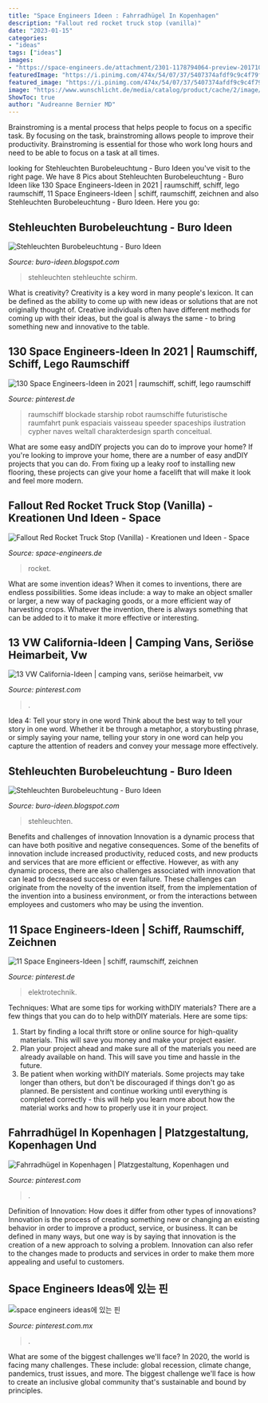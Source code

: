 ```yaml
---
title: "Space Engineers Ideen : Fahrradhügel In Kopenhagen"
description: "Fallout red rocket truck stop (vanilla)"
date: "2023-01-15"
categories:
- "ideas"
tags: ["ideas"]
images:
- "https://space-engineers.de/attachment/2301-1178794064-preview-20171023102712-1-jpg/"
featuredImage: "https://i.pinimg.com/474x/54/07/37/5407374afdf9c9c4f79ff61eae16aebd.jpg"
featured_image: "https://i.pinimg.com/474x/54/07/37/5407374afdf9c9c4f79ff61eae16aebd.jpg"
image: "https://www.wunschlicht.de/media/catalog/product/cache/2/image/9df78eab33525d08d6e5fb8d27136e95/s/t/studio-italia-design-vapor-01.jpg"
ShowToc: true
author: "Audreanne Bernier MD"
---
```



Brainstroming is a mental process that helps people to focus on a specific task. By focusing on the task, brainstroming allows people to improve their productivity. Brainstroming is essential for those who work long hours and need to be able to focus on a task at all times.

	

		
looking for Stehleuchten Burobeleuchtung - Buro Ideen you've visit to the right page. We have 8 Pics about Stehleuchten Burobeleuchtung - Buro Ideen like 130 Space Engineers-Ideen in 2021 | raumschiff, schiff, lego raumschiff, 11 Space Engineers-Ideen | schiff, raumschiff, zeichnen and also Stehleuchten Burobeleuchtung - Buro Ideen. Here you go:
		
    
## Stehleuchten Burobeleuchtung - Buro Ideen

<img loading=lazy src="https://i.pinimg.com/474x/fa/c2/b2/fac2b2878a4996d0e99dbfe5af2aa637--anta-aluminium.jpg" onerror="this.onerror=null;this.src='https://tse2.mm.bing.net/th?id=OIP.AImj9VM4zilUjQF0qfGO_gAAAA&amp;pid=15.1';" alt="Stehleuchten Burobeleuchtung - Buro Ideen">

_Source: buro-ideen.blogspot.com_

>stehleuchten stehleuchte schirm. 

	

What is creativity?
Creativity is a key word in many people's lexicon. It can be defined as the ability to come up with new ideas or solutions that are not originally thought of. Creative individuals often have different methods for coming up with their ideas, but the goal is always the same - to bring something new and innovative to the table.

    
## 130 Space Engineers-Ideen In 2021 | Raumschiff, Schiff, Lego Raumschiff

<img loading=lazy src="https://i.pinimg.com/474x/54/07/37/5407374afdf9c9c4f79ff61eae16aebd.jpg" onerror="this.onerror=null;this.src='https://tse3.mm.bing.net/th?id=OIP.L-oB_1HW-9q51p3NEhepqAAAAA&amp;pid=15.1';" alt="130 Space Engineers-Ideen in 2021 | raumschiff, schiff, lego raumschiff">

_Source: pinterest.de_

>raumschiff blockade starship robot raumschiffe futuristische raumfahrt punk espaciais vaisseau speeder spaceships ilustration cypher naves weltall charakterdesign sparth conceitual. 

	

What are some easy andDIY projects you can do to improve your home?
If you're looking to improve your home, there are a number of easy andDIY projects that you can do. From fixing up a leaky roof to installing new flooring, these projects can give your home a facelift that will make it look and feel more modern.

    
## Fallout Red Rocket Truck Stop (Vanilla) - Kreationen Und Ideen - Space

<img loading=lazy src="https://space-engineers.de/attachment/2301-1178794064-preview-20171023102712-1-jpg/" onerror="this.onerror=null;this.src='https://tse2.mm.bing.net/th?id=OIP.fL78a1T7w0NxGXv06XJBIgHaEK&amp;pid=15.1';" alt="Fallout Red Rocket Truck Stop (Vanilla) - Kreationen und Ideen - Space">

_Source: space-engineers.de_

>rocket. 

	

What are some invention ideas?
When it comes to inventions, there are endless possibilities. Some ideas include: a way to make an object smaller or larger, a new way of packaging goods, or a more efficient way of harvesting crops. Whatever the invention, there is always something that can be added to it to make it more effective or interesting.

    
## 13 VW California-Ideen | Camping Vans, Seriöse Heimarbeit, Vw

<img loading=lazy src="https://i.pinimg.com/474x/96/df/a5/96dfa582516deb84ed4a36333f466a4a--volkswagen-camper.jpg" onerror="this.onerror=null;this.src='https://tse1.mm.bing.net/th?id=OIP.RLXuGoHySad0B53AXG_WRAAAAA&amp;pid=15.1';" alt="13 VW California-Ideen | camping vans, seriöse heimarbeit, vw">

_Source: pinterest.com_

>. 

	

Idea 4: Tell your story in one word
Think about the best way to tell your story in one word. Whether it be through a metaphor, a storybusting phrase, or simply saying your name, telling your story in one word can help you capture the attention of readers and convey your message more effectively.

    
## Stehleuchten Burobeleuchtung - Buro Ideen

<img loading=lazy src="https://www.wunschlicht.de/media/catalog/product/cache/2/image/9df78eab33525d08d6e5fb8d27136e95/s/t/studio-italia-design-vapor-01.jpg" onerror="this.onerror=null;this.src='https://tse1.mm.bing.net/th?id=OIP.QNDtn44z5cPeUUYLbeRamwHaGV&amp;pid=15.1';" alt="Stehleuchten Burobeleuchtung - Buro Ideen">

_Source: buro-ideen.blogspot.com_

>stehleuchten. 

	

Benefits and challenges of innovation
Innovation is a dynamic process that can have both positive and negative consequences. Some of the benefits of innovation include increased productivity, reduced costs, and new products and services that are more efficient or effective. However, as with any dynamic process, there are also challenges associated with innovation that can lead to decreased success or even failure. These challenges can originate from the novelty of the invention itself, from the implementation of the invention into a business environment, or from the interactions between employees and customers who may be using the invention.

    
## 11 Space Engineers-Ideen | Schiff, Raumschiff, Zeichnen

<img loading=lazy src="https://i.pinimg.com/474x/7b/e2/a2/7be2a295499e52a73ac3c9a7bbd7a4c2.jpg" onerror="this.onerror=null;this.src='https://tse1.mm.bing.net/th?id=OIP.QggPpBNUKpZShBWjibu7IgAAAA&amp;pid=15.1';" alt="11 Space Engineers-Ideen | schiff, raumschiff, zeichnen">

_Source: pinterest.de_

>elektrotechnik. 

	

Techniques: What are some tips for working withDIY materials?
There are a few things that you can do to help withDIY materials. Here are some tips: 
1. Start by finding a local thrift store or online source for high-quality materials. This will save you money and make your project easier. 
2. Plan your project ahead and make sure all of the materials you need are already available on hand. This will save you time and hassle in the future. 
3. Be patient when working withDIY materials. Some projects may take longer than others, but don't be discouraged if things don't go as planned. Be persistent and continue working until everything is completed correctly - this will help you learn more about how the material works and how to properly use it in your project.

    
## Fahrradhügel In Kopenhagen | Platzgestaltung, Kopenhagen Und

<img loading=lazy src="https://i.pinimg.com/originals/5b/b3/5d/5bb35d8465267225e810e24b91cf7f32.jpg" onerror="this.onerror=null;this.src='https://tse3.mm.bing.net/th?id=OIP.IGuZYTb8vUglZo0MIVDR3QHaJz&amp;pid=15.1';" alt="Fahrradhügel in Kopenhagen | Platzgestaltung, Kopenhagen und">

_Source: pinterest.com_

>. 

	

Definition of Innovation: How does it differ from other types of innovations?
Innovation is the process of creating something new or changing an existing behavior in order to improve a product, service, or business. It can be defined in many ways, but one way is by saying that innovation is the creation of a new approach to solving a problem. Innovation can also refer to the changes made to products and services in order to make them more appealing and useful to customers.

    
## Space Engineers Ideas에 있는 핀

<img loading=lazy src="http://drawingdatabase.com/wp-content/uploads/2015/04/Osprey1.gif" onerror="this.onerror=null;this.src='https://tse4.mm.bing.net/th?id=OIP.UhBiYTnMdW_TveknYvMb7wHaKz&amp;pid=15.1';" alt="space engineers ideas에 있는 핀">

_Source: pinterest.com.mx_

>. 

	

What are some of the biggest challenges we'll face?
In 2020, the world is facing many challenges. These include: global recession, climate change, pandemics, trust issues, and more. The biggest challenge we'll face is how to create an inclusive global community that's sustainable and bound by principles.

